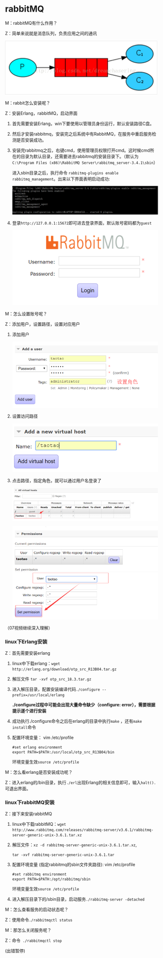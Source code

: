 # rabbitMQ   

M：rabbitMQ有什么作用？   

Z：简单来说就是消息队列，负责应用之间的通讯   

![](../img/ra01.png)  

M：rabbit怎么安装呢？

Z：安装Erlang，rabbitMQ，启动界面

1. 首先需要安装Erlang，win下要使用以管理员身份运行，默认安装路径C盘。

2. 然后才安装rabbitmq，安装完之后系统中有RabbitMQ，在服务中重启服务检测是否安装成功。

3. 安装完rabbitmq之后，右键cmd，使用管理员权限打开cmd。这时候cmd所在的目录为默认目录，还需要进去rabbitmq的安装目录下。（默认为``C:\Program Files (x86)\RabbitMQ Server\rabbitmq_server-3.4.1\sbin``）  

   进入sbin目录之后，执行命令 ``rabbitmq-plugins enable rabbitmq_management``。出来以下界面表明启动成功:

   ![](../img/ra02.png)    

4. 登录``http://127.0.0.1:15672``即可进去登录界面，默认账号密码都为``guest``   

   ![](../img/ra03.png)  

M：怎么设置账号呢？

Z：添加用户，设置路径，设置对应用户  

1. 添加用户

   ![](../img/ra04.png)  

2. 设置访问路径  

   ![](../img/ra05.png)  

3. 点击路径，指定角色，就可以通过用户名登录了

   ![](../img/ra06.png)  

   ![](../img/ra07.png)    

（07视频继续深入理解）

### linux下Erlang安装  

Z：首先需要安装erlang  

1. linux中下载erlang：``wget http://erlang.org/download/otp_src_R13B04.tar.gz``    

2. 解压文件  ``tar -xvf otp_src_18.3.tar.gz``  

3. 进入解压目录，配置安装编译代码``./configure --prefix=/usr/local/erlang``  

   **./configure过程中可能会出现大量命令缺少（configure: error），需要根据提示逐个进行安装**   

4. 成功执行./configure命令之后在erlang的目录中执行``make``   ，还有``make install``命令   

5. 配置环境变量： vim  /etc/profile

   ```properties
   #set erlang environment
   export PATH=$PATH:/usr/local/otp_src_R13B04/bin
   ```

   环境变量生效``source /etc/profile``    

M：怎么看erlang是否安装成功呢？

Z：进入erlang的/bin目录，执行``./erl``出现Erlang的相关信息即可，输入``halt().``可退出界面。

### linux下rabbitMQ安装  

Z：接下来安装rabbitMQ

1. linux中下载rabbitMQ：``wget http://www.rabbitmq.com/releases/rabbitmq-server/v3.6.1/rabbitmq-server-generic-unix-3.6.1.tar.xz``       

2. 解压文件：``xz -d rabbitmq-server-generic-unix-3.6.1.tar.xz``,

   ``tar -xvf rabbitmq-server-generic-unix-3.6.1.tar``   

3. 配置环境变量  (指定rabbitmq的sbin文件夹路径): vim  /etc/profile

   ```properties
   #set rabbitmq environment
   export PATH=$PATH:/opt/rabbitmq/sbin
   ```

   环境变量生效``source /etc/profile``    

4. 进入解压目录下的/sbin目录，启动服务``./rabbitmq-server -detached``   

M：怎么查看服务的启动状态呢？

Z：使用命令``./rabbitmqctl status``   

M：那怎么关闭服务呢？

Z：命令`` ./rabbitmqctl stop``   

(出错暂停)
